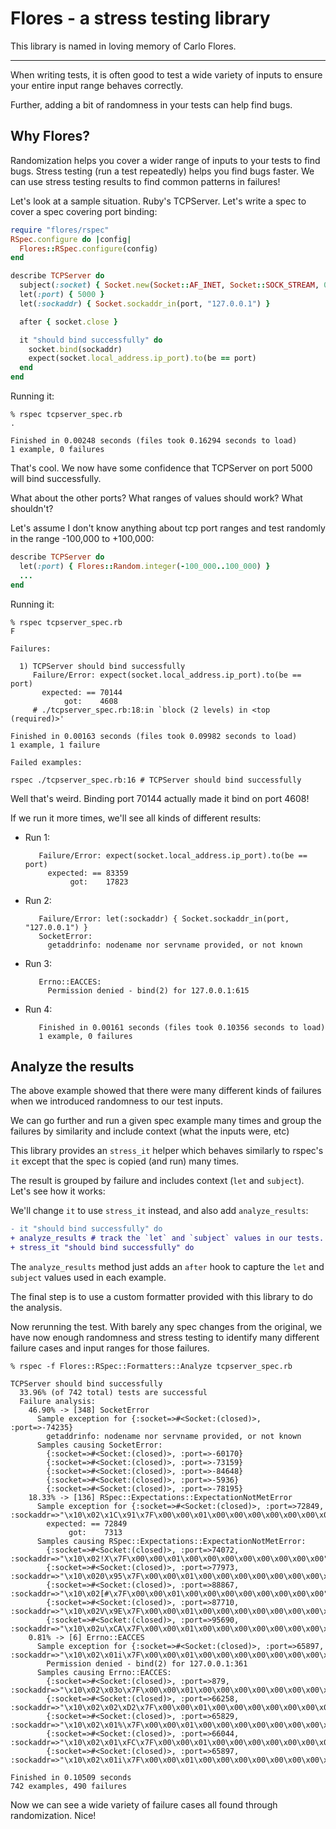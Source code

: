 # Flores - a stress testing library

This library is named in loving memory of Carlo Flores.

---

When writing tests, it is often good to test a wide variety of inputs to ensure
your entire input range behaves correctly.

Further, adding a bit of randomness in your tests can help find bugs.

## Why Flores?

Randomization helps you cover a wider range of inputs to your tests to find bugs. Stress
testing (run a test repeatedly) helps you find bugs faster. We can use stress testing results
to find common patterns in failures!

Let's look at a sample situation. Ruby's TCPServer. Let's write a spec to cover a spec covering port binding:

```ruby
require "flores/rspec"
RSpec.configure do |config|
  Flores::RSpec.configure(config)
end

describe TCPServer do
  subject(:socket) { Socket.new(Socket::AF_INET, Socket::SOCK_STREAM, 0) }
  let(:port) { 5000 }
  let(:sockaddr) { Socket.sockaddr_in(port, "127.0.0.1") }

  after { socket.close }

  it "should bind successfully" do
    socket.bind(sockaddr)
    expect(socket.local_address.ip_port).to(be == port)
  end
end
```

Running it:

```
% rspec tcpserver_spec.rb
.

Finished in 0.00248 seconds (files took 0.16294 seconds to load)
1 example, 0 failures
```

That's cool. We now have some confidence that TCPServer on port 5000 will bind successfully.

What about the other ports? What ranges of values should work? What shouldn't?

Let's assume I don't know anything about tcp port ranges and test randomly in the range -100,000 to +100,000:

```ruby
describe TCPServer do
  let(:port) { Flores::Random.integer(-100_000..100_000) }
  ...
end
```

Running it:

```
% rspec tcpserver_spec.rb
F

Failures:

  1) TCPServer should bind successfully
     Failure/Error: expect(socket.local_address.ip_port).to(be == port)
       expected: == 70144
            got:    4608
     # ./tcpserver_spec.rb:18:in `block (2 levels) in <top (required)>'

Finished in 0.00163 seconds (files took 0.09982 seconds to load)
1 example, 1 failure

Failed examples:

rspec ./tcpserver_spec.rb:16 # TCPServer should bind successfully
```

Well that's weird. Binding port 70144 actually made it bind on port 4608!

If we run it more times, we'll see all kinds of different results:

* Run 1:
  ```
     Failure/Error: expect(socket.local_address.ip_port).to(be == port)
       expected: == 83359
            got:    17823
  ```
* Run 2:
  ```
     Failure/Error: let(:sockaddr) { Socket.sockaddr_in(port, "127.0.0.1") }
     SocketError:
       getaddrinfo: nodename nor servname provided, or not known
  ```
* Run 3:
  ```
     Errno::EACCES:
       Permission denied - bind(2) for 127.0.0.1:615
  ```
* Run 4:
  ```
     Finished in 0.00161 seconds (files took 0.10356 seconds to load)
     1 example, 0 failures
  ```

## Analyze the results

The above example showed that there were many different kinds of failures when
we introduced randomness to our test inputs.

We can go further and run a given spec example many times and group the
failures by similarity and include context (what the inputs were, etc)

This library provides an `stress_it` helper which behaves similarly to rspec's
`it` except that the spec is copied (and run) many times.

The result is grouped by failure and includes context (`let` and `subject`).
Let's see how it works:

We'll change `it` to use `stress_it` instead, and also add `analyze_results`:

```diff
- it "should bind successfully" do
+ analyze_results # track the `let` and `subject` values in our tests.
+ stress_it "should bind successfully" do
```

The `analyze_results` method just adds an `after` hook to capture the `let` and
`subject` values used in each example.

The final step is to use a custom formatter provided with this library to do the analysis.

Now rerunning the test. With barely any spec changes from the original, we have
now enough randomness and stress testing to identify many different failure cases
and input ranges for those failures.

```
% rspec -f Flores::RSpec::Formatters::Analyze tcpserver_spec.rb

TCPServer should bind successfully
  33.96% (of 742 total) tests are successful
  Failure analysis:
    46.90% -> [348] SocketError
      Sample exception for {:socket=>#<Socket:(closed)>, :port=>-74235}
        getaddrinfo: nodename nor servname provided, or not known
      Samples causing SocketError:
        {:socket=>#<Socket:(closed)>, :port=>-60170}
        {:socket=>#<Socket:(closed)>, :port=>-73159}
        {:socket=>#<Socket:(closed)>, :port=>-84648}
        {:socket=>#<Socket:(closed)>, :port=>-5936}
        {:socket=>#<Socket:(closed)>, :port=>-78195}
    18.33% -> [136] RSpec::Expectations::ExpectationNotMetError
      Sample exception for {:socket=>#<Socket:(closed)>, :port=>72849, :sockaddr=>"\x10\x02\x1C\x91\x7F\x00\x00\x01\x00\x00\x00\x00\x00\x00\x00\x00"}
        expected: == 72849
             got:    7313
      Samples causing RSpec::Expectations::ExpectationNotMetError:
        {:socket=>#<Socket:(closed)>, :port=>74072, :sockaddr=>"\x10\x02!X\x7F\x00\x00\x01\x00\x00\x00\x00\x00\x00\x00\x00"}
        {:socket=>#<Socket:(closed)>, :port=>77973, :sockaddr=>"\x10\x020\x95\x7F\x00\x00\x01\x00\x00\x00\x00\x00\x00\x00\x00"}
        {:socket=>#<Socket:(closed)>, :port=>88867, :sockaddr=>"\x10\x02[#\x7F\x00\x00\x01\x00\x00\x00\x00\x00\x00\x00\x00"}
        {:socket=>#<Socket:(closed)>, :port=>87710, :sockaddr=>"\x10\x02V\x9E\x7F\x00\x00\x01\x00\x00\x00\x00\x00\x00\x00\x00"}
        {:socket=>#<Socket:(closed)>, :port=>95690, :sockaddr=>"\x10\x02u\xCA\x7F\x00\x00\x01\x00\x00\x00\x00\x00\x00\x00\x00"}
    0.81% -> [6] Errno::EACCES
      Sample exception for {:socket=>#<Socket:(closed)>, :port=>65897, :sockaddr=>"\x10\x02\x01i\x7F\x00\x00\x01\x00\x00\x00\x00\x00\x00\x00\x00"}
        Permission denied - bind(2) for 127.0.0.1:361
      Samples causing Errno::EACCES:
        {:socket=>#<Socket:(closed)>, :port=>879, :sockaddr=>"\x10\x02\x03o\x7F\x00\x00\x01\x00\x00\x00\x00\x00\x00\x00\x00"}
        {:socket=>#<Socket:(closed)>, :port=>66258, :sockaddr=>"\x10\x02\x02\xD2\x7F\x00\x00\x01\x00\x00\x00\x00\x00\x00\x00\x00"}
        {:socket=>#<Socket:(closed)>, :port=>65829, :sockaddr=>"\x10\x02\x01%\x7F\x00\x00\x01\x00\x00\x00\x00\x00\x00\x00\x00"}
        {:socket=>#<Socket:(closed)>, :port=>66044, :sockaddr=>"\x10\x02\x01\xFC\x7F\x00\x00\x01\x00\x00\x00\x00\x00\x00\x00\x00"}
        {:socket=>#<Socket:(closed)>, :port=>65897, :sockaddr=>"\x10\x02\x01i\x7F\x00\x00\x01\x00\x00\x00\x00\x00\x00\x00\x00"}

Finished in 0.10509 seconds
742 examples, 490 failures
```

Now we can see a wide variety of failure cases all found through randomization. Nice!
